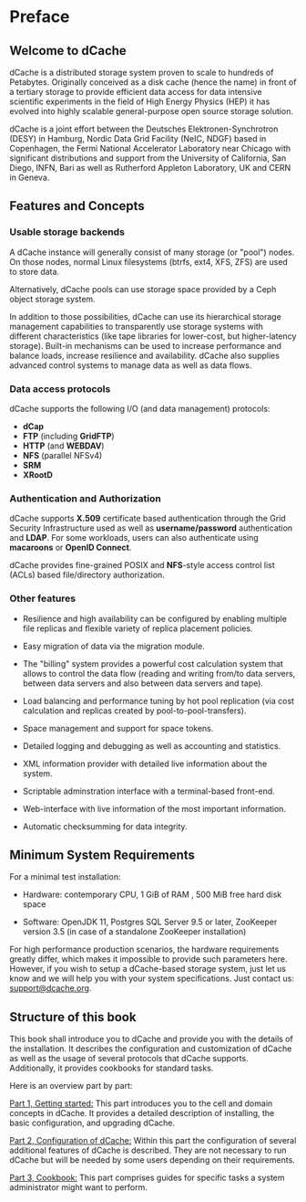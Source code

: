 Preface
=======

## Welcome to dCache

dCache is a distributed storage system proven to scale to hundreds of Petabytes.
Originally conceived as a disk cache (hence the name) in front of a tertiary storage to
provide efficient data access for data intensive scientific experiments in the field of High
Energy Physics (HEP) it has evolved into highly scalable general-purpose open source
storage solution.

dCache is a joint effort between the Deutsches Elektronen-Synchrotron (DESY) in
Hamburg, Nordic Data Grid Facility (NeIC, NDGF) based in Copenhagen, the Fermi
National Accelerator Laboratory near Chicago with significant distributions and
support from the University of California, San Diego, INFN, Bari as well as
Rutherford Appleton Laboratory, UK and CERN in Geneva.

## Features and Concepts

### Usable storage backends

A dCache instance will generally consist of many storage (or "pool") nodes.
On those nodes, normal Linux filesystems (btrfs, ext4, XFS, ZFS) are used
to store data.

Alternatively, dCache pools can use storage space provided by a Ceph object
storage system.

In addition to those possibilities, dCache can use its hierarchical storage
management capabilities to transparently use  storage systems with different characteristics (like tape libraries for lower-cost, but higher-latency
storage). Built-in mechanisms can be used to increase performance and balance loads,
increase resilience and availability. dCache also supplies advanced control systems
to manage data as well as data flows.

### Data access protocols

dCache supports the following I/O (and data management) protocols:

- **dCap**
- **FTP** (including **GridFTP**)
- **HTTP** (and **WEBDAV**)
- **NFS** (parallel NFSv4)
- **SRM**
- **XRootD**

### Authentication and Authorization

dCache supports **X.509** certificate based authentication through the Grid Security
Infrastructure used as well as **username/password** authentication and **LDAP**. For
some workloads, users can also authenticate using **macaroons** or **OpenID Connect**.

dCache provides fine-grained POSIX and **NFS**-style access control list (ACLs)
based file/directory authorization.

### Other features

- Resilience and high availability can be configured by enabling multiple file   replicas and flexible variety of replica placement policies.

- Easy migration of data via the migration module.

- The "billing" system provides a  powerful cost calculation system that allows to control the data flow (reading and writing from/to data servers, between data servers and also between data servers and tape).

- Load balancing and performance tuning by hot pool replication (via cost calculation and replicas created by pool-to-pool-transfers).

- Space management and support for space tokens.

- Detailed logging and debugging as well as accounting and statistics.

- XML information provider with detailed live information about the system.

- Scriptable adminstration interface with a terminal-based front-end.

- Web-interface with live information of the most important information.

- Automatic checksumming for data integrity.

## Minimum System Requirements

For a minimal test installation:

- Hardware: contemporary CPU, 1 GiB of RAM , 500 MiB free hard disk space

- Software: OpenJDK 11, Postgres SQL Server 9.5 or later, ZooKeeper version 3.5 (in case of a standalone ZooKeeper installation)

For high performance production scenarios, the hardware requirements greatly
differ, which makes it impossible to provide such parameters here. However, if
you wish to setup a dCache-based storage system, just let us know and we will
help you with your system specifications. Just contact us: <support@dcache.org>.

## Structure of this book

This book shall introduce you to dCache and provide you with the details of the
installation. It describes the configuration and customization of dCache as well as the
usage of several protocols that dCache supports. Additionally, it provides
cookbooks for standard tasks.

Here is an overview part by part:

[Part 1, Getting started:](start.md) This part introduces you to the cell and domain
concepts in dCache. It provides a detailed description of installing, the basic
configuration, and upgrading dCache.

[Part 2, Configuration of dCache:](config.md) Within this part the configuration of several
additional features of dCache is described. They are not necessary to run dCache
but will be needed by some users depending on their requirements.

[Part 3, Cookbook:](cookbook.md) This part comprises guides for specific tasks a system
administrator might want to perform.
